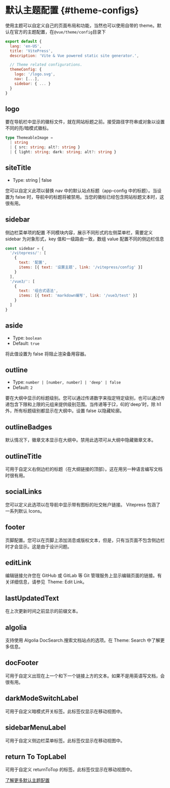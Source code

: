 # 默认主题配置 {#theme-configs}

使用主题可以自定义自己的页面布局和功能，当然也可以使用自带的 theme。默认在官方的主题配置，在`@vue/theme/config`目录下

```js
export default {
  lang: 'en-US',
  title: 'VitePress',
  description: 'Vite & Vue powered static site generator.',

  // Theme related configurations.
  themeConfig: {
    logo: '/logo.svg',
    nav: [...],
    sidebar: { ... }
  }
}
```

## logo

要在导航栏中显示的徽标文件，就在网站标题之前。接受路径字符串或对象以设置不同的亮/暗模式徽标。

```ts
type ThemeableImage =
  | string
  | { src: string; alt?: string }
  | { light: string; dark: string; alt?: string }
```

## siteTitle

- Type: string | false

您可以自定义此项以替换 nav 中的默认站点标题（app-config 中的标题）。当设置为 false 时，导航中的标题将被禁用。当您的徽标已经包含网站标题文本时，这很有用。

## sidebar

侧边栏菜单项的配置
不同模块内容，展示不同形式的左侧菜单栏，需要定义 sidebar 为对象形式，key 值和一级路由一致，数组 value 配置不同的侧边栏信息

```js
const sidebar = {
  '/vitepress/': [
    {
      text: '配置',
      items: [{ text: '设置主题', link: '/vitepress/config' }]
    }
  ],
  '/vue3/': [
    {
      text: '组合式语法',
      items: [{ text: 'markdown编写', link: '/vue3/test' }]
    }
  ]
}
```

## aside

- Type: `boolean`
- Default: `true`

将此值设置为 false 将阻止渲染备用容器。

## outline

- Type: `number | [number, number] | 'deep' | false`
- Default: `2`

要在大纲中显示的标题级别。您可以通过传递数字来指定特定级别，也可以通过传递包含下限和上限的元组来提供级别范围。当传递等于[2，6]的'deep'时，除 h1 外，所有标题级别都显示在大纲中。设置 false 以隐藏轮廓。

## outlineBadges

默认情况下，徽章文本显示在大纲中。禁用此选项可从大纲中隐藏徽章文本。

## outlineTitle

可用于自定义右侧边栏的标题（在大纲链接的顶部）。这在用另一种语言编写文档时很有用。

## socialLinks

您可以定义此选项以在导航中显示带有图标的社交帐户链接。
Vitepress 包涵了一系列默认 Icons。

## footer

页脚配置。您可以在页脚上添加消息或版权文本，但是，只有当页面不包含侧边栏时才会显示。这是由于设计问题。

## editLink

编辑链接允许您在 GitHub 或 GitLab 等 Git 管理服务上显示编辑页面的链接。有关详细信息，请参见  Theme: Edit Link。

## lastUpdatedText

在上次更新时间之前显示的前缀文本。

## algolia

支持使用 Algolia DocSearch.搜索文档站点的选项。在 Theme: Search 中了解更多信息。

## docFooter

可用于自定义出现在上一个和下一个链接上方的文本。如果不是用英语写文档，会很有用。

## darkModeSwitchLabel

可用于自定义暗模式开关标签。此标签仅显示在移动视图中。

## sidebarMenuLabel

可用于自定义侧边栏菜单标签。此标签仅显示在移动视图中。

## return To TopLabel

可用于自定义 returnToTop 的标签。此标签仅显示在移动视图中。

[了解更多默认主题配置](https://vitepress.vuejs.org/config/theme-config)
